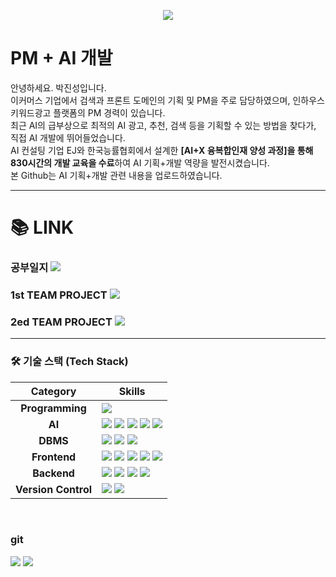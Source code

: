 <p align='center'>
    <img src="https://capsule-render.vercel.app/api?type=waving&color=auto&height=300&section=header&text=JinSung's%20Githubr&fontSize=90&animation=fadeIn&fontAlignY=38&desc=AI%20Convergence%20&%20E-Commerce%20Specialist%20!&descAlignY=51&descAlign=62"/>
</p>

# PM + AI 개발
안녕하세요. 박진성입니다. <br>
이커머스 기업에서 검색과 프론트 도메인의 기획 및 PM을 주로 담당하였으며, 인하우스 키워드광고 플랫폼의 PM 경력이 있습니다.<br>
최근 AI의 급부상으로 최적의 AI 광고, 추천, 검색 등을 기획할 수 있는 방법을 찾다가, 직접 AI 개발에 뛰어들었습니다.<br>
AI 컨설팅 기업 EJ와 한국능률협회에서 설계한 **[AI+X 융복합인재 양성 과정]을 통해 830시간의 개발 교육을 수료**하여 AI 기획+개발 역량을 발전시켰습니다.<br> 본 Github는 AI 기획+개발 관련 내용을 업로드하였습니다.

---

# 📚 LINK
### 공부일지 <a href="https://github.com/jsa3338/ai_x"><img src="https://img.shields.io/badge/공부일지-0000FF?style=for-the-badge&logo=github&logoColor=white"/></a>
### 1st TEAM PROJECT <a href="https://github.com/tangerineTaste/JikFarm"><img src="https://img.shields.io/badge/PROJ[직팜AI프로젝트]-FF0000?style=for-the-badge&logo=github&logoColor=white"/></a>
### 2ed TEAM PROJECT <a href="https://github.com/cwal8202/Chill_Tuna"><img src="https://img.shields.io/badge/TEAMPRO[동원X카이스트 AI챌린지]-33FF33?style=for-the-badge&logo=github&logoColor=black"/></a>

---

### 🛠️ 기술 스택 (Tech Stack)

| Category | Skills |
| :---: | --- |
| **Programming** | <img src="https://img.shields.io/badge/python-3776AB?style=for-the-badge&logo=python&logoColor=white"> |
| **AI** | <img src="https://img.shields.io/badge/TensorFlow-FF6F00?style=for-the-badge&logo=TensorFlow&logoColor=white"> <img src="https://img.shields.io/badge/scikit--learn-F7931E?style=for-the-badge&logo=scikit-learn&logoColor=white"> <img src="https://img.shields.io/badge/LLM-000000?style=for-the-badge&logo=openai&logoColor=white"> <img src="https://img.shields.io/badge/HuggingFace-FFD21E?style=for-the-badge&logo=HuggingFace&logoColor=black"> <img src="https://img.shields.io/badge/Ollama-2396F3?style=for-the-badge&logo=Ollama&logoColor=white"> |
| **DBMS** | <img src="https://img.shields.io/badge/oracle-F80000?style=for-the-badge&logo=oracle&logoColor=white"> <img src="https://img.shields.io/badge/mysql-4479A1?style=for-the-badge&logo=mysql&logoColor=white"> <img src="https://img.shields.io/badge/sqlite-003B57?style=for-the-badge&logo=sqlite&logoColor=white"> |
| **Frontend** | <img src="https://img.shields.io/badge/html5-E34F26?style=for-the-badge&logo=html5&logoColor=white"> <img src="https://img.shields.io/badge/css3-1572B6?style=for-the-badge&logo=css3&logoColor=white"> <img src="https://img.shields.io/badge/javascript-F7DF1E?style=for-the-badge&logo=javascript&logoColor=black"> <img src="https://img.shields.io/badge/bootstrap-7952B3?style=for-the-badge&logo=bootstrap&logoColor=white"> <img src="https://img.shields.io/badge/jquery-0769AD?style=for-the-badge&logo=jquery&logoColor=white"> |
| **Backend** | <img src="https://img.shields.io/badge/JSP-24292E?style=for-the-badge&logo=EclipseIDE&logoColor=white"> <img src="https://img.shields.io/badge/fastapi-009688?style=for-the-badge&logo=fastapi&logoColor=white"> <img src="https://img.shields.io/badge/flask-000000?style=for-the-badge&logo=flask&logoColor=white"> <img src="https://img.shields.io/badge/django-092E20?style=for-the-badge&logo=django&logoColor=white"> |
| **Version Control** | <img src="https://img.shields.io/badge/git-F05032?style=for-the-badge&logo=git&logoColor=white"> <img src="https://img.shields.io/badge/github-181717?style=for-the-badge&logo=github&logoColor=white"> |

<br>

 ### git
 <div>
  <img src="https://img.shields.io/badge/github-181717?style=for-the-badge&logo=github&logoColor=white">
  <img src="https://img.shields.io/badge/git-F05032?style=for-the-badge&logo=git&logoColor=white">
 </div>


